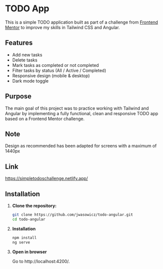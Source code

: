# TODO App

This is a simple TODO application built as part of a challenge from [Frontend Mentor](https://www.frontendmentor.io/) to improve my skills in Tailwind CSS and Angular.

## Features

- Add new tasks
- Delete tasks
- Mark tasks as completed or not completed
- Filter tasks by status (All / Active / Completed)
- Responsive design (mobile & desktop)
- Dark mode toggle

## Purpose

The main goal of this project was to practice working with Tailwind and Angular by implementing a fully functional, clean and responsive TODO app based on a Frontend Mentor challenge.

## Note

Design as recommended has been adapted for screens with a maximum of 1440px

## Link

https://simpletodoschallenge.netlify.app/

## Installation

1. **Clone the repository:**

   ```bash
   git clone https://github.com/jwasowicz/todo-angular.git
   cd todo-angular
   ```

2. **Installation**

   ```bash
   npm install
   ng serve
   ```

3. **Open in browser**

   Go to http://localhost:4200/.
